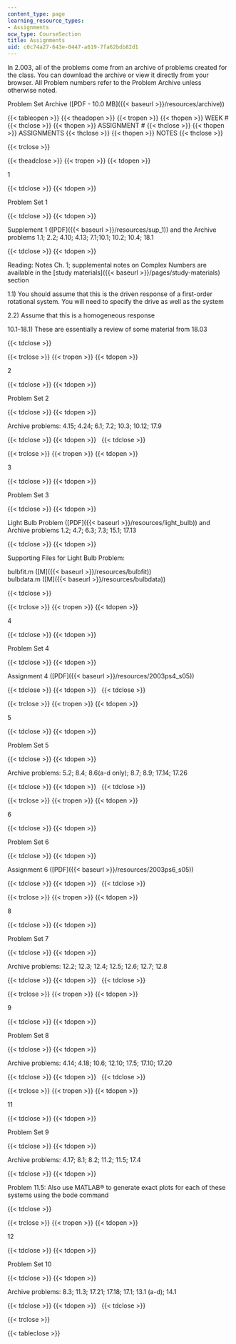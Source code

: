 ```yaml
---
content_type: page
learning_resource_types:
- Assignments
ocw_type: CourseSection
title: Assignments
uid: c0c74a27-643e-0447-a619-7fa62bdb82d1
---
```


In 2.003, all of the problems come from an archive of problems created for the class. You can download the archive or view it directly from your browser. All Problem numbers refer to the Problem Archive unless otherwise noted.

Problem Set Archive ([PDF - 10.0 MB]({{< baseurl >}}/resources/archive))

{{< tableopen >}}
{{< theadopen >}}
{{< tropen >}}
{{< thopen >}}
WEEK #
{{< thclose >}}
{{< thopen >}}
ASSIGNMENT #
{{< thclose >}}
{{< thopen >}}
ASSIGNMENTS
{{< thclose >}}
{{< thopen >}}
NOTES
{{< thclose >}}

{{< trclose >}}

{{< theadclose >}}
{{< tropen >}}
{{< tdopen >}}


1


{{< tdclose >}}
{{< tdopen >}}


Problem Set 1


{{< tdclose >}}
{{< tdopen >}}


Supplement 1 ([PDF]({{< baseurl >}}/resources/sup_1)) and the Archive problems 1.1; 2.2; 4.10; 4.13; 7.1;10.1; 10.2; 10.4; 18.1


{{< tdclose >}}
{{< tdopen >}}


Reading: Notes Ch. 1; supplemental notes on Complex Numbers are available in the [study materials]({{< baseurl >}}/pages/study-materials) section

1.1) You should assume that this is the driven response of a first-order rotational system. You will need to specify the drive as well as the system

2.2) Assume that this is a homogeneous response

10.1-18.1) These are essentially a review of some material from 18.03


{{< tdclose >}}

{{< trclose >}}
{{< tropen >}}
{{< tdopen >}}


2


{{< tdclose >}}
{{< tdopen >}}


Problem Set 2


{{< tdclose >}}
{{< tdopen >}}


Archive problems: 4.15; 4.24; 6.1; 7.2; 10.3; 10.12; 17.9


{{< tdclose >}}
{{< tdopen >}}
 
{{< tdclose >}}

{{< trclose >}}
{{< tropen >}}
{{< tdopen >}}


3


{{< tdclose >}}
{{< tdopen >}}


Problem Set 3


{{< tdclose >}}
{{< tdopen >}}


Light Bulb Problem ([PDF]({{< baseurl >}}/resources/light_bulb)) and Archive problems 1.2; 4.7; 6.3; 7.3; 15.1; 17.13


{{< tdclose >}}
{{< tdopen >}}


Supporting Files for Light Bulb Problem:

bulbfit.m ([M]({{< baseurl >}}/resources/bulbfit))  
bulbdata.m ([M]({{< baseurl >}}/resources/bulbdata))


{{< tdclose >}}

{{< trclose >}}
{{< tropen >}}
{{< tdopen >}}


4


{{< tdclose >}}
{{< tdopen >}}


Problem Set 4


{{< tdclose >}}
{{< tdopen >}}


Assignment 4 ([PDF]({{< baseurl >}}/resources/2003ps4_s05))


{{< tdclose >}}
{{< tdopen >}}
 
{{< tdclose >}}

{{< trclose >}}
{{< tropen >}}
{{< tdopen >}}


5


{{< tdclose >}}
{{< tdopen >}}


Problem Set 5


{{< tdclose >}}
{{< tdopen >}}


Archive problems: 5.2; 8.4; 8.6(a-d only); 8.7; 8.9; 17.14; 17.26


{{< tdclose >}}
{{< tdopen >}}
 
{{< tdclose >}}

{{< trclose >}}
{{< tropen >}}
{{< tdopen >}}


6


{{< tdclose >}}
{{< tdopen >}}


Problem Set 6


{{< tdclose >}}
{{< tdopen >}}


Assignment 6 ([PDF]({{< baseurl >}}/resources/2003ps6_s05))


{{< tdclose >}}
{{< tdopen >}}
 
{{< tdclose >}}

{{< trclose >}}
{{< tropen >}}
{{< tdopen >}}


8


{{< tdclose >}}
{{< tdopen >}}


Problem Set 7


{{< tdclose >}}
{{< tdopen >}}


Archive problems: 12.2; 12.3; 12.4; 12.5; 12.6; 12.7; 12.8


{{< tdclose >}}
{{< tdopen >}}
 
{{< tdclose >}}

{{< trclose >}}
{{< tropen >}}
{{< tdopen >}}


9


{{< tdclose >}}
{{< tdopen >}}


Problem Set 8


{{< tdclose >}}
{{< tdopen >}}


Archive problems: 4.14; 4.18; 10.6; 12.10; 17.5; 17.10; 17.20


{{< tdclose >}}
{{< tdopen >}}
 
{{< tdclose >}}

{{< trclose >}}
{{< tropen >}}
{{< tdopen >}}


11


{{< tdclose >}}
{{< tdopen >}}


Problem Set 9


{{< tdclose >}}
{{< tdopen >}}


Archive problems: 4.17; 8.1; 8.2; 11.2; 11.5; 17.4


{{< tdclose >}}
{{< tdopen >}}


Problem 11.5: Also use MATLAB® to generate exact plots for each of these systems using the bode command


{{< tdclose >}}

{{< trclose >}}
{{< tropen >}}
{{< tdopen >}}


12


{{< tdclose >}}
{{< tdopen >}}


Problem Set 10


{{< tdclose >}}
{{< tdopen >}}


Archive problems: 8.3; 11.3; 17.21; 17.18; 17.1; 13.1 (a-d); 14.1


{{< tdclose >}}
{{< tdopen >}}
 
{{< tdclose >}}

{{< trclose >}}

{{< tableclose >}}
